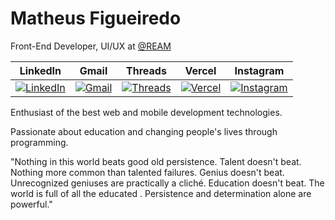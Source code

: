# Matheus Figueiredo

Front-End Developer, UI/UX at [@REAM](https://ream.com.br/)

| LinkedIn | Gmail | Threads | Vercel | Instagram |
|:--------:|:-----:|:-------:|:------:|:---------:|
| [![LinkedIn](https://img.shields.io/badge/LinkedIn-0A66C2.svg?style=for-the-badge&logo=LinkedIn&logoColor=white&color=4CAF50)](https://www.linkedin.com/) | [![Gmail](https://img.shields.io/badge/Gmail-Red.svg?style=for-the-badge&color=4CAF50)](https://mail.google.com/) | [![Threads](https://img.shields.io/badge/Threads-Red.svg?style=for-the-badge&color=4CAF50)](https://mail.google.com/) | [![Vercel](https://img.shields.io/badge/Vercel-Orange.svg?style=for-the-badge&color=4CAF50)](https://vercel.com/) | [![Instagram](https://img.shields.io/badge/Instagram-Pink.svg?style=for-the-badge&logo=Instagram&logoColor=white&color=4CAF50)](https://www.instagram.com/) |

Enthusiast of the best web and mobile development technologies.

Passionate about education and changing people's lives through programming.

"Nothing in this world beats good old persistence. Talent doesn't beat. Nothing more common than talented failures. Genius doesn't beat. Unrecognized geniuses are practically a cliché. Education doesn't beat. The world is full of all the educated . Persistence and determination alone are powerful."

